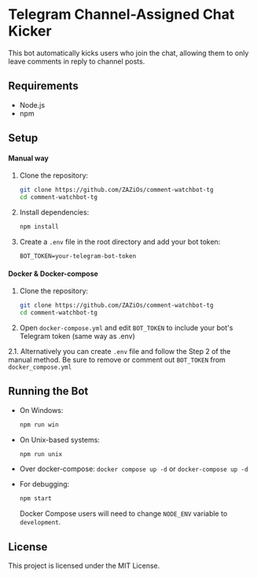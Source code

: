 # Telegram Channel-Assigned Chat Kicker

This bot automatically kicks users who join the chat, allowing them to only leave comments in reply to channel posts.

## Requirements

- Node.js
- npm

## Setup
#### Manual way

1. Clone the repository:
    ```sh
    git clone https://github.com/ZAZiOs/comment-watchbot-tg
    cd comment-watchbot-tg
    ```

2. Install dependencies:
    ```sh
    npm install
    ```

3. Create a `.env` file in the root directory and add your bot token:
    ```env
    BOT_TOKEN=your-telegram-bot-token
    ```

#### Docker & Docker-compose

1. Clone the repository:
    ```sh
    git clone https://github.com/ZAZiOs/comment-watchbot-tg
    cd comment-watchbot-tg
    ```

2. Open `docker-compose.yml` and edit `BOT_TOKEN` to include your bot's Telegram token (same way as .env)

2.1. Alternatively you can create `.env` file and follow the Step 2 of the manual method. Be sure to remove or comment out `BOT_TOKEN` from `docker_compose.yml`

## Running the Bot

- On Windows:
    ```sh
    npm run win
    ```

- On Unix-based systems:
    ```sh
    npm run unix
    ```

- Over docker-compose:
    `docker compose up -d` or `docker-compose up -d`

- For debugging:
    ```sh
    npm start
    ```

  Docker Compose users will need to change `NODE_ENV` variable to `development`.  

## License

This project is licensed under the MIT License.
